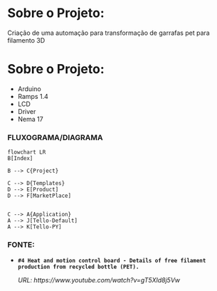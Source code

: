 # Sobre o Projeto:

Criação de uma automação para transformação de garrafas pet para filamento 3D

# Sobre o Projeto:

- Arduino
- Ramps 1.4 
- LCD
- Driver
- Nema 17

### FLUXOGRAMA/DIAGRAMA

```mermaid
flowchart LR
B[Index]

B --> C{Project}

C --> D{Templates}
D --> E[Product]
D --> F[MarketPlace]


C --> A{Application}
A --> J[Tello-Default]
A --> K[Tello-PY]
```



### FONTE:
<ul>
  
  <li>
    <p><b><code>#4 Heat and motion control board - Details of free filament production from recycled bottle (PET).</code></b></p>
    <p><i>URL: https://www.youtube.com/watch?v=gT5Xld8j5Vw</i></p>
  </li> 

</ul>
